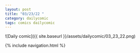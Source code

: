 ```yaml
---
layout: post
title: "03/23/22 "
category: dailycomic
tags: comics dailycomic
---
```

![Daily comic]({{ site.baseurl }}/assets/dailycomic/03_23_22.png)

{% include navigation.html %}

